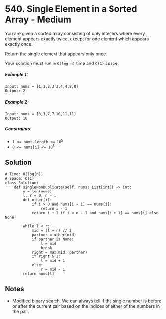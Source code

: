 # 540. Single Element in a Sorted Array - Medium

You are given a sorted array consisting of only integers where every element appears exactly twice, except for one element which appears exactly once.

Return the single element that appears only once.

Your solution must run in `O(log n)` time and `O(1)` space.

##### Example 1:

```
Input: nums = [1,1,2,3,3,4,4,8,8]
Output: 2
```

##### Example 2:

```
Input: nums = [3,3,7,7,10,11,11]
Output: 10
```

##### Constraints:

- <code>1 <= nums.length <= 10<sup>5</sup></code>
- <code>0 <= nums[i] <= 10<sup>5</sup></code>

## Solution

```
# Time: O(log(n))
# Space: O(1)
class Solution:
    def singleNonDuplicate(self, nums: List[int]) -> int:
        n = len(nums)
        l, r = 0, n - 1
        def other(i):
            if i > 0 and nums[i - 1] == nums[i]:
                return i - 1
            return i + 1 if i < n - 1 and nums[i + 1] == nums[i] else None

        while l < r:
            mid = (l + r) // 2
            partner = other(mid)
            if partner is None:
                l = mid
                break
            right = max(mid, partner)
            if right & 1:
                l = mid + 1
            else:
                r = mid - 1
        return nums[l]
```

## Notes
- Modified binary search. We can always tell if the single number is before or after the current pair based on the indices of either of the numbers in the pair.